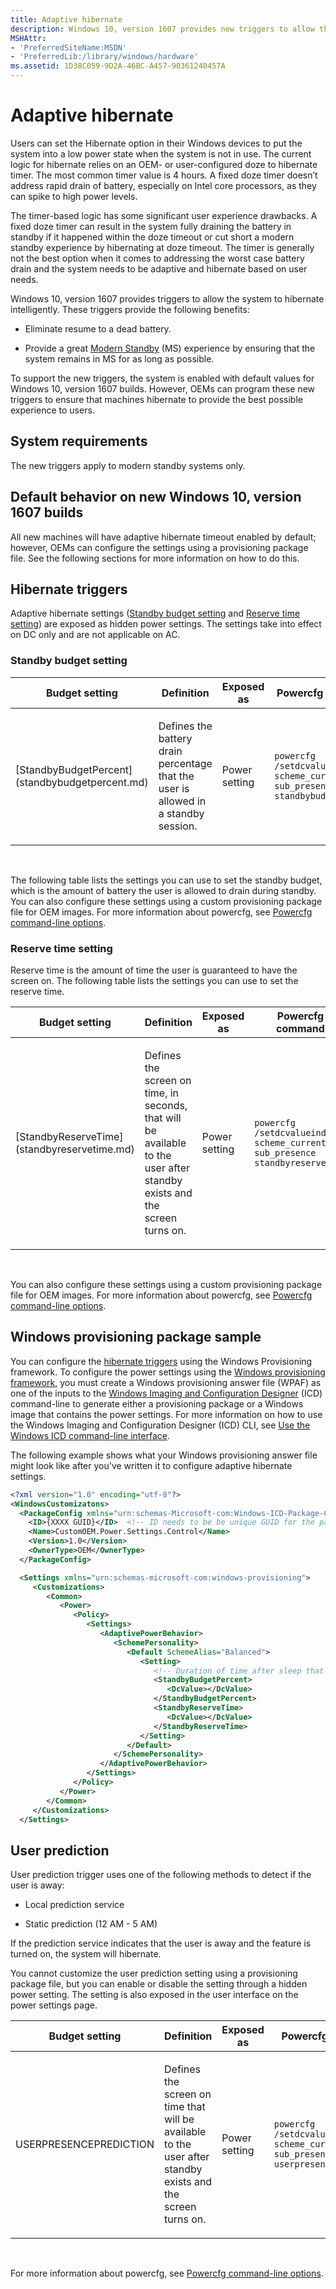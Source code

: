 ```yaml
---
title: Adaptive hibernate
description: Windows 10, version 1607 provides new triggers to allow the system to hibernate intelligently.
MSHAttr:
- 'PreferredSiteName:MSDN'
- 'PreferredLib:/library/windows/hardware'
ms.assetid: 1D38C059-9D2A-46BC-A457-90361240457A
---
```


# Adaptive hibernate


Users can set the Hibernate option in their Windows devices to put the system into a low power state when the system is not in use. The current logic for hibernate relies on an OEM- or user-configured doze to hibernate timer. The most common timer value is 4 hours. A fixed doze timer doesn’t address rapid drain of battery, especially on Intel core processors, as they can spike to high power levels.

The timer-based logic has some significant user experience drawbacks. A fixed doze timer can result in the system fully draining the battery in standby if it happened within the doze timeout or cut short a modern standby experience by hibernating at doze timeout. The timer is generally not the best option when it comes to addressing the worst case battery drain and the system needs to be adaptive and hibernate based on user needs.

Windows 10, version 1607 provides triggers to allow the system to hibernate intelligently. These triggers provide the following benefits:

-   Eliminate resume to a dead battery.

-   Provide a great [Modern Standby](https://docs.microsoft.com/en-us/windows-hardware/design/device-experiences/modern-standby) (MS) experience by ensuring that the system remains in MS for as long as possible.

To support the new triggers, the system is enabled with default values for Windows 10, version 1607 builds. However, OEMs can program these new triggers to ensure that machines hibernate to provide the best possible experience to users.

## <span id="System_requirements"></span><span id="system_requirements"></span><span id="SYSTEM_REQUIREMENTS"></span>System requirements


The new triggers apply to modern standby systems only.

## <span id="Default_behavior_on_new_Windows_10__version_1607_builds"></span><span id="default_behavior_on_new_windows_10__version_1607_builds"></span><span id="DEFAULT_BEHAVIOR_ON_NEW_WINDOWS_10__VERSION_1607_BUILDS"></span>Default behavior on new Windows 10, version 1607 builds


All new machines will have adaptive hibernate timeout enabled by default; however, OEMs can configure the settings using a provisioning package file. See the following sections for more information on how to do this.

## <span id="hibernate_triggers"></span><span id="HIBERNATE_TRIGGERS"></span>Hibernate triggers


Adaptive hibernate settings ([Standby budget setting](#standby-budget-settings) and [Reserve time setting](#reserve-time-settings)) are exposed as hidden power settings. The settings take into effect on DC only and are not applicable on AC.

### <span id="standby_budget_settings"></span><span id="STANDBY_BUDGET_SETTINGS"></span>Standby budget setting

<table>
<colgroup>
<col width="25%" />
<col width="25%" />
<col width="25%" />
<col width="25%" />
</colgroup>
<thead>
<tr class="header">
<th>Budget setting</th>
<th>Definition</th>
<th>Exposed as</th>
<th>Powercfg command</th>
</tr>
</thead>
<tbody>
<tr class="odd">
<td><p>[StandbyBudgetPercent](standbybudgetpercent.md)</p></td>
<td><p>Defines the battery drain percentage that the user is allowed in a standby session.</p></td>
<td><p>Power setting</p></td>
<td><p><code>powercfg /setdcvalueindex scheme_current sub_presence standbybudgetpercent</code></p></td>
</tr>
</tbody>
</table>

 

The following table lists the settings you can use to set the standby budget, which is the amount of battery the user is allowed to drain during standby.
You can also configure these settings using a custom provisioning package file for OEM images. For more information about powercfg, see [Powercfg command-line options](https://docs.microsoft.com/en-us/windows-hardware/design/device-experiences/powercfg-command-line-options).

### <span id="reserve_time_settings"></span><span id="RESERVE_TIME_SETTINGS"></span>Reserve time setting

Reserve time is the amount of time the user is guaranteed to have the screen on. The following table lists the settings you can use to set the reserve time.

<table>
<colgroup>
<col width="25%" />
<col width="25%" />
<col width="25%" />
<col width="25%" />
</colgroup>
<thead>
<tr class="header">
<th>Budget setting</th>
<th>Definition</th>
<th>Exposed as</th>
<th>Powercfg command</th>
</tr>
</thead>
<tbody>
<tr class="odd">
<td><p>[StandbyReserveTime](standbyreservetime.md)</p></td>
<td><p>Defines the screen on time, in seconds, that will be available to the user after standby exists and the screen turns on.</p></td>
<td><p>Power setting</p></td>
<td><p><code>powercfg /setdcvalueindex scheme_current sub_presence standbyreservetime</code></p></td>
</tr>
</tbody>
</table>

 

You can also configure these settings using a custom provisioning package file for OEM images. For more information about powercfg, see [Powercfg command-line options](https://docs.microsoft.com/en-us/windows-hardware/design/device-experiences/powercfg-command-line-options).

## <span id="Windows_provisioning_package_sample"></span><span id="windows_provisioning_package_sample"></span><span id="WINDOWS_PROVISIONING_PACKAGE_SAMPLE"></span>Windows provisioning package sample


You can configure the [hibernate triggers](#hibernate-triggers) using the Windows Provisioning framework. To configure the power settings using the [Windows provisioning framework](https://msdn.microsoft.com/library/windows/hardware/dn898375(v=vs.85).aspx), you must create a Windows provisioning answer file (WPAF) as one of the inputs to the [Windows Imaging and Configuration Designer](https://docs.microsoft.com/en-us/windows/configuration/provisioning-packages/provisioning-install-icd) (ICD) command-line to generate either a provisioning package or a Windows image that contains the power settings. For more information on how to use the Windows Imaging and Configuration Designer (ICD) CLI, see [Use the Windows ICD command-line interface](https://docs.microsoft.com/en-us/windows/configuration/provisioning-packages/provisioning-command-line).

The following example shows what your Windows provisioning answer file might look like after you've written it to configure adaptive hibernate settings.

```XML
<?xml version="1.0" encoding="utf-8"?> 
<WindowsCustomizatons> 
  <PackageConfig xmlns="urn:schemas-Microsoft-com:Windows-ICD-Package-Config.v1.0"> 
    <ID>{XXXX GUID}</ID>  <!-- ID needs to be be unique GUID for the package --> 
    <Name>CustomOEM.Power.Settings.Control</Name> 
    <Version>1.0</Version> 
    <OwnerType>OEM</OwnerType> 
  </PackageConfig> 

  <Settings xmlns="urn:schemas-microsoft-com:windows-provisioning"> 
     <Customizations> 
        <Common> 
           <Power> 
              <Policy>  
                 <Settings> 
                    <AdaptivePowerBehavior>
                       <SchemePersonality> 
                          <Default SchemeAlias="Balanced"> 
                             <Setting>
                                <!-- Duration of time after sleep that the system automatically wakes and enters hibernate in seconds -->
                                <StandbyBudgetPercent>
                                   <DcValue></DcValue> 
                                </StandbyBudgetPercent>
                                <StandbyReserveTime> 
                                   <DcValue></DcValue>  
                                </StandbyReserveTime>
                             </Setting> 
                          </Default> 
                       </SchemePersonality> 
                    </AdaptivePowerBehavior>
                 </Settings> 
              </Policy> 
           </Power> 
        </Common> 
     </Customizations> 
  </Settings> 
```

## <span id="User_prediction"></span><span id="user_prediction"></span><span id="USER_PREDICTION"></span>User prediction


User prediction trigger uses one of the following methods to detect if the user is away:

-   Local prediction service

-   Static prediction (12 AM - 5 AM)

If the prediction service indicates that the user is away and the feature is turned on, the system will hibernate.

You cannot customize the user prediction setting using a provisioning package file, but you can enable or disable the setting through a hidden power setting. The setting is also exposed in the user interface on the power settings page.

<table>
<colgroup>
<col width="25%" />
<col width="25%" />
<col width="25%" />
<col width="25%" />
</colgroup>
<thead>
<tr class="header">
<th>Budget setting</th>
<th>Definition</th>
<th>Exposed as</th>
<th>Powercfg command</th>
</tr>
</thead>
<tbody>
<tr class="odd">
<td><p>USERPRESENCEPREDICTION</p></td>
<td><p>Defines the screen on time that will be available to the user after standby exists and the screen turns on.</p></td>
<td><p>Power setting</p></td>
<td><p><code>powercfg /setdcvalueindex scheme_current sub_presence userpresenceprediction</code></p></td>
</tr>
</tbody>
</table>

 

For more information about powercfg, see [Powercfg command-line options](https://docs.microsoft.com/en-us/windows-hardware/design/device-experiences/powercfg-command-line-options).



